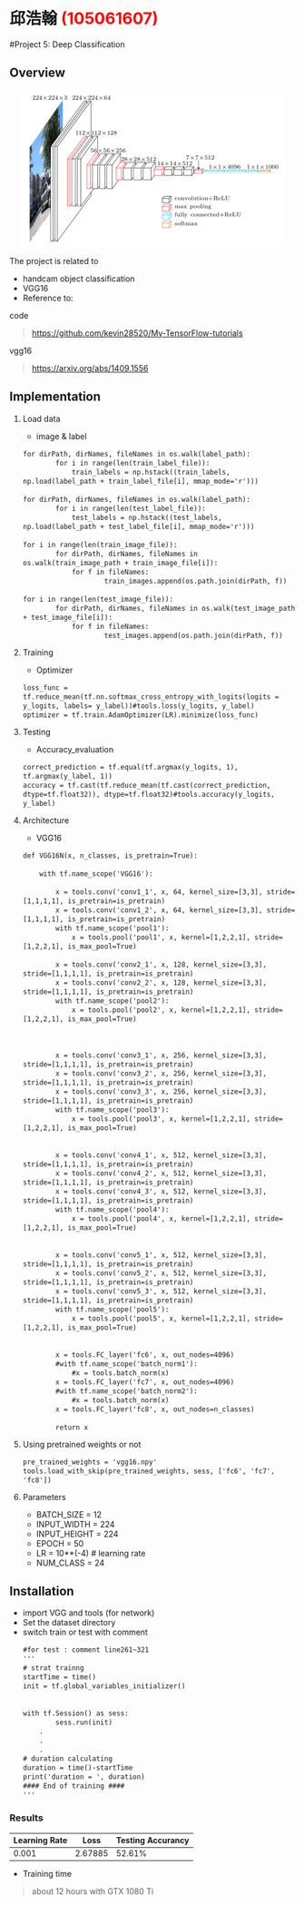 # 邱浩翰 <span style="color:red">(105061607)</span>

#Project 5: Deep Classification

## Overview

<center>
<img src="README_files/overview.png" alt="overview" style="float:middle;">
</center>

The project is related to 
* handcam object classification
* VGG16 
* Reference to:

code
>https://github.com/kevin28520/My-TensorFlow-tutorials

vgg16
>https://arxiv.org/abs/1409.1556
## Implementation
1. Load data
	* image & label
	```
	for dirPath, dirNames, fileNames in os.walk(label_path):
    		for i in range(len(train_label_file)):
        		train_labels = np.hstack((train_labels, np.load(label_path + train_label_file[i], mmap_mode='r')))

	for dirPath, dirNames, fileNames in os.walk(label_path):
    		for i in range(len(test_label_file)):
        		test_labels = np.hstack((test_labels, np.load(label_path + test_label_file[i], mmap_mode='r')))

	for i in range(len(train_image_file)):
    		for dirPath, dirNames, fileNames in os.walk(train_image_path + train_image_file[i]):
        		for f in fileNames:
            			train_images.append(os.path.join(dirPath, f))

	for i in range(len(test_image_file)):
    		for dirPath, dirNames, fileNames in os.walk(test_image_path + test_image_file[i]):
        		for f in fileNames:
            			test_images.append(os.path.join(dirPath, f))
	```
	
	
2. Training
	* Optimizer
	```
	loss_func = tf.reduce_mean(tf.nn.softmax_cross_entropy_with_logits(logits = y_logits, labels= y_label))#tools.loss(y_logits, y_label) 
	optimizer = tf.train.AdamOptimizer(LR).minimize(loss_func)
	
	```

3. Testing
	* Accuracy_evaluation
	```
	correct_prediction = tf.equal(tf.argmax(y_logits, 1), tf.argmax(y_label, 1))
	accuracy = tf.cast(tf.reduce_mean(tf.cast(correct_prediction, dtype=tf.float32)), dtype=tf.float32)#tools.accuracy(y_logits, y_label)

	```

4. Architecture
	* VGG16
	```
	def VGG16N(x, n_classes, is_pretrain=True):
    
		with tf.name_scope('VGG16'):

			x = tools.conv('conv1_1', x, 64, kernel_size=[3,3], stride=[1,1,1,1], is_pretrain=is_pretrain)   
			x = tools.conv('conv1_2', x, 64, kernel_size=[3,3], stride=[1,1,1,1], is_pretrain=is_pretrain)
			with tf.name_scope('pool1'):    
			    x = tools.pool('pool1', x, kernel=[1,2,2,1], stride=[1,2,2,1], is_max_pool=True)

			x = tools.conv('conv2_1', x, 128, kernel_size=[3,3], stride=[1,1,1,1], is_pretrain=is_pretrain)    
			x = tools.conv('conv2_2', x, 128, kernel_size=[3,3], stride=[1,1,1,1], is_pretrain=is_pretrain)
			with tf.name_scope('pool2'):    
			    x = tools.pool('pool2', x, kernel=[1,2,2,1], stride=[1,2,2,1], is_max_pool=True)



			x = tools.conv('conv3_1', x, 256, kernel_size=[3,3], stride=[1,1,1,1], is_pretrain=is_pretrain)
			x = tools.conv('conv3_2', x, 256, kernel_size=[3,3], stride=[1,1,1,1], is_pretrain=is_pretrain)
			x = tools.conv('conv3_3', x, 256, kernel_size=[3,3], stride=[1,1,1,1], is_pretrain=is_pretrain)
			with tf.name_scope('pool3'):
			    x = tools.pool('pool3', x, kernel=[1,2,2,1], stride=[1,2,2,1], is_max_pool=True)


			x = tools.conv('conv4_1', x, 512, kernel_size=[3,3], stride=[1,1,1,1], is_pretrain=is_pretrain)
			x = tools.conv('conv4_2', x, 512, kernel_size=[3,3], stride=[1,1,1,1], is_pretrain=is_pretrain)
			x = tools.conv('conv4_3', x, 512, kernel_size=[3,3], stride=[1,1,1,1], is_pretrain=is_pretrain)
			with tf.name_scope('pool4'):
			    x = tools.pool('pool4', x, kernel=[1,2,2,1], stride=[1,2,2,1], is_max_pool=True)


			x = tools.conv('conv5_1', x, 512, kernel_size=[3,3], stride=[1,1,1,1], is_pretrain=is_pretrain)
			x = tools.conv('conv5_2', x, 512, kernel_size=[3,3], stride=[1,1,1,1], is_pretrain=is_pretrain)
			x = tools.conv('conv5_3', x, 512, kernel_size=[3,3], stride=[1,1,1,1], is_pretrain=is_pretrain)
			with tf.name_scope('pool5'):
			    x = tools.pool('pool5', x, kernel=[1,2,2,1], stride=[1,2,2,1], is_max_pool=True)            


			x = tools.FC_layer('fc6', x, out_nodes=4096)        
			#with tf.name_scope('batch_norm1'):
			    #x = tools.batch_norm(x)           
			x = tools.FC_layer('fc7', x, out_nodes=4096)        
			#with tf.name_scope('batch_norm2'):
			    #x = tools.batch_norm(x)            
			x = tools.FC_layer('fc8', x, out_nodes=n_classes)

			return x
	```

6. Using pretrained weights or not
	```
	pre_trained_weights = 'vgg16.npy'
	tools.load_with_skip(pre_trained_weights, sess, ['fc6', 'fc7', 'fc8'])
	```

7. Parameters
	* BATCH_SIZE = 12
	* INPUT_WIDTH = 224
	* INPUT_HEIGHT = 224
	* EPOCH = 50
	* LR = 10**(-4) # learning rate
	* NUM_CLASS = 24

## Installation
* import VGG and tools (for network)
* Set the dataset directory 
* switch train or test with comment
	```
	#for test : comment line261~321
	'''
	# strat trainng
	startTime = time()
	init = tf.global_variables_initializer()


	with tf.Session() as sess:
    		sess.run(init)
		.
		.
		.
	# duration calculating
	duration = time()-startTime
	print('duration = ', duration)
	#### End of training ####	
	'''
	```
	
### Results

| Learning Rate |Loss| Testing Accurancy |
| --- | --- | --- |
| 0.001 | 2.67885 | 52.61% |



* Training time

> about 12 hours with GTX 1080 Ti
